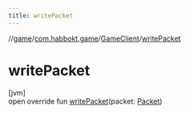 ```yaml
---
title: writePacket
---
```

//[game](../../../index.html)/[com.habbokt.game](../index.html)/[GameClient](index.html)/[writePacket](write-packet.html)



# writePacket



[jvm]\
open override fun [writePacket](write-packet.html)(packet: [Packet](../../../../api/api/com.habbokt.api.packet/-packet/index.html))




